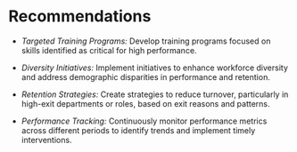 # Recommendations

- *Targeted Training Programs:* Develop training programs focused on skills identified as critical for high performance.

- *Diversity Initiatives:* Implement initiatives to enhance workforce diversity and address demographic disparities in performance and retention.

- *Retention Strategies:* Create strategies to reduce turnover, particularly in high-exit departments or roles, based on exit reasons and patterns.

- *Performance Tracking:* Continuously monitor performance metrics across different periods to identify trends and implement timely interventions.
